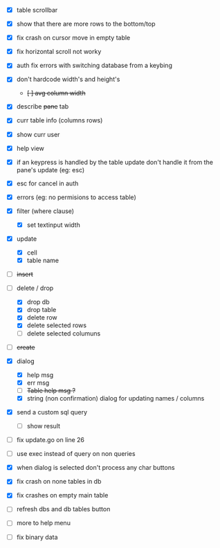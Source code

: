 -   [x] table scrollbar
-   [x] show that there are more rows to the bottom/top
-   [x] fix crash on cursor move in empty table
-   [x] fix horizontal scroll not worky
-   [x] auth fix errors with switching database from a keybing
-   [x] don't hardcode width's and height's
    -   ~~[ ] avg column width~~
-   [x] describe ~~pane~~ tab
-   [x] curr table info (columns rows)
-   [x] show curr user
-   [x] help view
-   [x] if an keypress is handled by the table update don't handle it from the pane's update (eg: esc)
-   [x] esc for cancel in auth

-   [x] errors (eg: no permisions to access table)

-   [x] filter (where clause)
    -   [x] set textinput width
-   [x] update
    -   [x] cell
    -   [x] table name
-   [ ] ~~insert~~
-   [ ] delete / drop
    -   [x] drop db
    -   [x] drop table
    -   [x] delete row
    -   [x] delete selected rows
    -   [ ] delete selected columuns
-   [ ] ~~create~~

-   [x] dialog

    -   [x] help msg
    -   [x] err msg
    -   [ ] ~~Table help msg ?~~
    -   [x] string (non confirmation) dialog for updating names / columns

-   [x] send a custom sql query
    -   [ ] show result

-   [ ] fix update.go on line 26
-   [ ] use exec instead of query on non queries
-   [x] when dialog is selected don't process any char buttons
-   [x] fix crash on none tables in db
-   [x] fix crashes on empty main table
-   [ ] refresh dbs and db tables button
-   [ ] more to help menu
-   [ ] fix binary data
